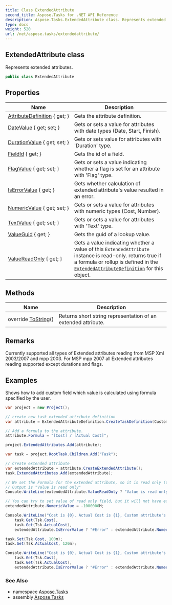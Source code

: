 ```yaml
---
title: Class ExtendedAttribute
second_title: Aspose.Tasks for .NET API Reference
description: Aspose.Tasks.ExtendedAttribute class. Represents extended attributes
type: docs
weight: 520
url: /net/aspose.tasks/extendedattribute/
---
```

## ExtendedAttribute class

Represents extended attributes.

```csharp
public class ExtendedAttribute
```

## Properties

| Name | Description |
| --- | --- |
| [AttributeDefinition](../../aspose.tasks/extendedattribute/attributedefinition/) { get; } | Gets the attribute definition. |
| [DateValue](../../aspose.tasks/extendedattribute/datevalue/) { get; set; } | Gets or sets a value for attributes with date types (Date, Start, Finish). |
| [DurationValue](../../aspose.tasks/extendedattribute/durationvalue/) { get; set; } | Gets or sets value for attributes with 'Duration' type. |
| [FieldId](../../aspose.tasks/extendedattribute/fieldid/) { get; } | Gets the id of a field. |
| [FlagValue](../../aspose.tasks/extendedattribute/flagvalue/) { get; set; } | Gets or sets a value indicating whether a flag is set for an attribute with 'Flag' type. |
| [IsErrorValue](../../aspose.tasks/extendedattribute/iserrorvalue/) { get; } | Gets whether calculation of extended attribute's value resulted in an error. |
| [NumericValue](../../aspose.tasks/extendedattribute/numericvalue/) { get; set; } | Gets or sets a value for attributes with numeric types (Cost, Number). |
| [TextValue](../../aspose.tasks/extendedattribute/textvalue/) { get; set; } | Gets or sets a value for attributes with 'Text' type. |
| [ValueGuid](../../aspose.tasks/extendedattribute/valueguid/) { get; } | Gets the guid of a lookup value. |
| [ValueReadOnly](../../aspose.tasks/extendedattribute/valuereadonly/) { get; } | Gets a value indicating whether a value of this `ExtendedAttribute` instance is read-only. returns true if a formula or rollup is defined in the [`ExtendedAttributeDefinition`](../extendedattributedefinition/) for this object. |

## Methods

| Name | Description |
| --- | --- |
| override [ToString](../../aspose.tasks/extendedattribute/tostring/)() | Returns short string representation of an extended attribute. |

## Remarks

Currently supported all types of Extended attributes reading from MSP Xml 2003/2007 and mpp 2003. For MSP mpp 2007 all Extended attributes reading supported except durations and flags.

## Examples

Shows how to add custom field which value is calculated using formula specified by the user.

```csharp
var project = new Project();

// create new task extended attribute definition
var attribute = ExtendedAttributeDefinition.CreateTaskDefinition(CustomFieldType.Cost, ExtendedAttributeTask.Cost1, "Cost ratio");

// Add a formula to the attribute.
attribute.Formula = "[Cost] / [Actual Cost]";

project.ExtendedAttributes.Add(attribute);

var task = project.RootTask.Children.Add("Task");

// Create extended attribute
var extendedAttribute = attribute.CreateExtendedAttribute();
task.ExtendedAttributes.Add(extendedAttribute);

// We set the Formula for the extended attribute, so it is read only (the value is calculated using formula).
// Output is "Value is read only"
Console.WriteLine(extendedAttribute.ValueReadOnly ? "Value is read only" : "Value is not read only");

// You can try to set value of read only field, but it will not have effect.
extendedAttribute.NumericValue = -1000000M;

Console.WriteLine("Cost is {0}, Actual Cost is {1}, Custom attribute's value is {2}",
    task.Get(Tsk.Cost),
    task.Get(Tsk.ActualCost),
    extendedAttribute.IsErrorValue ? "#Error" : extendedAttribute.NumericValue.ToString());

task.Set(Tsk.Cost, 100m);
task.Set(Tsk.ActualCost, 120m);

Console.WriteLine("Cost is {0}, Actual Cost is {1}, Custom attribute's value is {2}",
    task.Get(Tsk.Cost), 
    task.Get(Tsk.ActualCost),
    extendedAttribute.IsErrorValue ? "#Error" : extendedAttribute.NumericValue.ToString());
```

### See Also

* namespace [Aspose.Tasks](../../aspose.tasks/)
* assembly [Aspose.Tasks](../../)


